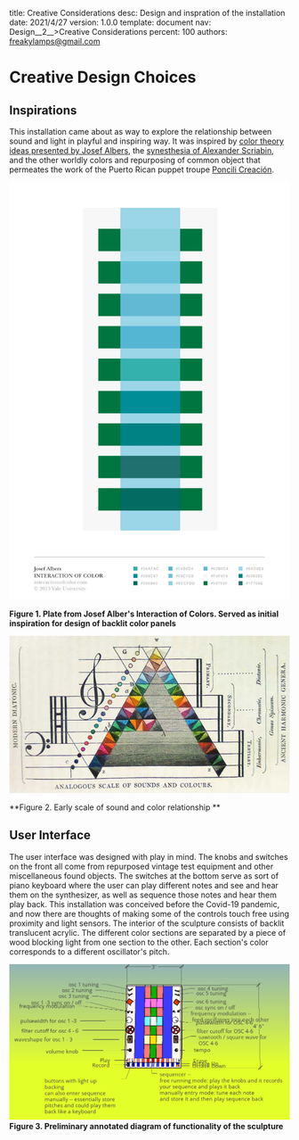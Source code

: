 title:      Creative Considerations
desc:       Design and inspration of the installation
date:       2021/4/27
version:    1.0.0
template:   document
nav:        Design__2__>Creative Considerations
percent:    100
authors:    freakylamps@gmail.com

# Creative Design Choices 

## Inspirations
This installation came about as way to explore the relationship between sound and light in playful and inspiring way. It was inspired by [color theory ideas presented by Josef Albers](https://www.brainpickings.org/2013/08/16/interaction-of-color-josef-albers-50th-anniversary/), the [synesthesia of Alexander Scriabin](https://en.wikipedia.org/wiki/Clavier_%C3%A0_lumi%C3%A8res), and the other worldly colors and repurposing of common object that permeates the work of the Puerto Rican puppet troupe [Poncili Creación](https://bombmagazine.org/articles/poncili-creaci%C3%B3n-interviewed/). 

![](media/f4a4429bf8f857f6d59faf2d2682b1eb.png)

**Figure 1. Plate from Josef Alber's Interaction of Colors. Served as initial inspiration for design of backlit color panels**

![](media/clef.jpg)

**Figure 2. Early scale of sound and color relationship **
## User Interface

The user interface was designed with play in mind. The knobs and switches on the front all come from repurposed vintage test equipment and other miscellaneous found objects. The switches at the bottom serve as sort of piano keyboard where the user can play different notes and see and hear them on the synthesizer, as well as sequence those notes and hear them play back.  This installation was conceived before the Covid-19 pandemic, and now there are thoughts of making some of the controls touch free using proximity and light sensors. 
The interior of the sculpture consists of backlit translucent acrylic. The different color sections are separated by a piece of wood blocking light from one section to the other. Each section's color corresponds to a different oscillator's pitch. 

![](media/annotated%20-%20whole%203.png)
**Figure 3. Preliminary annotated diagram of functionality of the sculpture**

